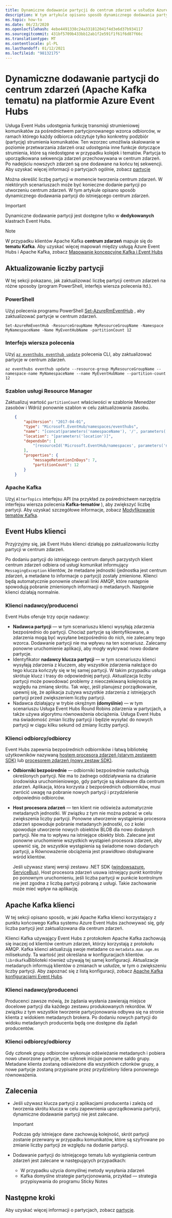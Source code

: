 ```yaml
---
title: Dynamiczne dodawanie partycji do centrum zdarzeń w usłudze Azure Event Hubs
description: W tym artykule opisano sposób dynamicznego dodawania partycji do centrum zdarzeń w usłudze Azure Event Hubs.
ms.topic: how-to
ms.date: 06/23/2020
ms.openlocfilehash: 4ebe4491338c24a331812041f4d3e6d37b934117
ms.sourcegitcommit: 431bf5709b433bb12ab1f2e591f1f61f6d87f66c
ms.translationtype: MT
ms.contentlocale: pl-PL
ms.lasthandoff: 01/12/2021
ms.locfileid: "98132175"
---
```

# <a name="dynamically-add-partitions-to-an-event-hub-apache-kafka-topic-in-azure-event-hubs"></a>Dynamiczne dodawanie partycji do centrum zdarzeń (Apache Kafka tematu) na platformie Azure Event Hubs
Usługa Event Hubs udostępnia funkcję transmisji strumieniowej komunikatów za pośrednictwem partycjonowanego wzorca odbiorców, w ramach którego każdy odbiorca odczytuje tylko konkretny podzbiór (partycję) strumienia komunikatów. Ten wzorzec umożliwia skalowanie w poziomie przetwarzania zdarzeń oraz udostępnia inne funkcje dotyczące strumienia, które są niedostępne w przypadku kolejek i tematów. Partycja to uporządkowana sekwencja zdarzeń przechowywana w centrum zdarzeń. Po nadejściu nowszych zdarzeń są one dodawane na końcu tej sekwencji. Aby uzyskać więcej informacji o partycjach ogólnie, zobacz [partycje](event-hubs-scalability.md#partitions)

Można określić liczbę partycji w momencie tworzenia centrum zdarzeń. W niektórych scenariuszach może być konieczne dodanie partycji po utworzeniu centrum zdarzeń. W tym artykule opisano sposób dynamicznego dodawania partycji do istniejącego centrum zdarzeń. 

> [!IMPORTANT]
> Dynamiczne dodawanie partycji jest dostępne tylko w **dedykowanych** klastrach Event Hubs.

> [!NOTE]
> W przypadku klientów Apache Kafka **centrum zdarzeń** mapuje się do **tematu Kafka**. Aby uzyskać więcej mapowań między usługą Azure Event Hubs i Apache Kafka, zobacz [Mapowanie koncepcyjne Kafka i Event Hubs](event-hubs-for-kafka-ecosystem-overview.md#kafka-and-event-hub-conceptual-mapping)


## <a name="update-the-partition-count"></a>Aktualizowanie liczby partycji
W tej sekcji pokazano, jak zaktualizować liczbę partycji centrum zdarzeń na różne sposoby (program PowerShell, interfejs wiersza polecenia itd.).

### <a name="powershell"></a>PowerShell
Użyj polecenia programu PowerShell [Set-AzureRmEventHub](/powershell/module/azurerm.eventhub/Set-AzureRmEventHub?view=azurermps-6.13.0) , aby zaktualizować partycje w centrum zdarzeń. 

```azurepowershell-interactive
Set-AzureRmEventHub -ResourceGroupName MyResourceGroupName -Namespace MyNamespaceName -Name MyEventHubName -partitionCount 12
```

### <a name="cli"></a>Interfejs wiersza polecenia
Użyj [`az eventhubs eventhub update`](/cli/azure/eventhubs/eventhub?view=azure-cli-latest#az-eventhubs-eventhub-update) polecenia CLI, aby zaktualizować partycje w centrum zdarzeń. 

```azurecli-interactive
az eventhubs eventhub update --resource-group MyResourceGroupName --namespace-name MyNamespaceName --name MyEventHubName --partition-count 12
```

### <a name="resource-manager-template"></a>Szablon usługi Resource Manager
Zaktualizuj wartość `partitionCount` właściwości w szablonie Menedżer zasobów i Wdróż ponownie szablon w celu zaktualizowania zasobu. 

```json
    {
        "apiVersion": "2017-04-01",
        "type": "Microsoft.EventHub/namespaces/eventhubs",
        "name": "[concat(parameters('namespaceName'), '/', parameters('eventHubName'))]",
        "location": "[parameters('location')]",
        "dependsOn": [
            "[resourceId('Microsoft.EventHub/namespaces', parameters('namespaceName'))]"
        ],
        "properties": {
            "messageRetentionInDays": 7,
            "partitionCount": 12
        }
    }
```

### <a name="apache-kafka"></a>Apache Kafka
Użyj `AlterTopics` interfejsu API (na przykład za pośrednictwem narzędzia interfejsu wiersza polecenia **Kafka-tematów** ), aby zwiększyć liczbę partycji. Aby uzyskać szczegółowe informacje, zobacz [Modyfikowanie tematów Kafka](http://kafka.apache.org/documentation/#basic_ops_modify_topic). 

## <a name="event-hubs-clients"></a>Event Hubs klienci
Przyjrzyjmy się, jak Event Hubs klienci działają po zaktualizowaniu liczby partycji w centrum zdarzeń. 

Po dodaniu partycji do istniejącego centrum danych parzystych klient centrum zdarzeń odbiera od usługi komunikat informujący `MessagingException` klientów, że metadane jednostki (jednostka jest centrum zdarzeń, a metadane to informacje o partycji) zostały zmienione. Klienci będą automatycznie ponownie otwierali linki AMQP, które następnie spowodują pobranie zmienionych informacji o metadanych. Następnie klienci działają normalnie.

### <a name="senderproducer-clients"></a>Klienci nadawcy/producenci
Event Hubs oferuje trzy opcje nadawcy:

- **Nadawca partycji** — w tym scenariuszu klienci wysyłają zdarzenia bezpośrednio do partycji. Chociaż partycje są identyfikowane, a zdarzenia mogą być wysyłane bezpośrednio do nich, nie zalecamy tego wzorca. Dodawanie partycji nie ma wpływu na ten scenariusz. Zalecamy ponowne uruchomienie aplikacji, aby mogły wykrywać nowo dodane partycje. 
- Identyfikator **nadawcy klucza partycji** — w tym scenariuszu klienci wysyłają zdarzenia z kluczem, aby wszystkie zdarzenia należące do tego klucza kończyły się w tej samej partycji. W takim przypadku usługa skrótuje klucz i trasy do odpowiedniej partycji. Aktualizacja liczby partycji może powodować problemy z nieoczekiwaną kolejnością ze względu na zmianę skrótu. Tak więc, jeśli planujesz porządkowanie, upewnij się, że aplikacja zużywa wszystkie zdarzenia z istniejących partycji przed zwiększeniem liczby partycji.
- Nadawca działający w trybie okrężnym **(domyślnie)** — w tym scenariuszu Usługa Event Hubs Round Robins zdarzenia w partycjach, a także używa algorytmu równoważenia obciążenia. Usługa Event Hubs ma świadomość zmian liczby partycji i będzie wysyłać do nowych partycji w ciągu kilku sekund od zmiany liczby partycji.

### <a name="receiverconsumer-clients"></a>Klienci odbiorcy/odbiorcy
Event Hubs zapewnia bezpośrednich odbiorników i łatwą bibliotekę użytkowników nazywaną [hostem procesora zdarzeń (starym zestawem SDK)](event-hubs-event-processor-host.md)  lub [procesorem zdarzeń (nowy zestaw SDK)](event-processor-balance-partition-load.md).

- **Odbiorniki bezpośrednie** — odbiorniki bezpośrednie nasłuchują określonych partycji. Nie ma to żadnego oddziaływania na działanie środowiska uruchomieniowego, gdy partycje są skalowane dla centrum zdarzeń. Aplikacja, która korzysta z bezpośrednich odbiorników, musi zwrócić uwagę na pobranie nowych partycji i przydzielenie odpowiednio odbiorców.
- **Host procesora zdarzeń** — ten klient nie odświeża automatycznie metadanych jednostki. W związku z tym nie można pobrać w celu zwiększenia liczby partycji. Ponowne utworzenie wystąpienia procesora zdarzeń spowoduje pobranie metadanych jednostki, co z kolei spowoduje utworzenie nowych obiektów BLOB dla nowo dodanych partycji. Nie ma to wpływu na istniejące obiekty blob. Zalecane jest ponowne uruchomienie wszystkich wystąpień procesora zdarzeń, aby upewnić się, że wszystkie wystąpienia są świadome nowo dodanych partycji, a Równoważenie obciążenia jest prawidłowo obsługiwane wśród klientów.

    Jeśli używasz starej wersji zestawu .NET SDK ([windowsazure. ServiceBus](https://www.nuget.org/packages/WindowsAzure.ServiceBus/)), Host procesora zdarzeń usuwa istniejący punkt kontrolny po ponownym uruchomieniu, jeśli liczba partycji w punkcie kontrolnym nie jest zgodna z liczbą partycji pobraną z usługi. Takie zachowanie może mieć wpływ na aplikację. 

## <a name="apache-kafka-clients"></a>Apache Kafka klienci
W tej sekcji opisano sposób, w jaki Apache Kafka klienci korzystający z punktu końcowego Kafka systemu Azure Event Hubs zachowywać się, gdy liczba partycji jest zaktualizowana dla centrum zdarzeń. 

Klienci Kafka używający Event Hubs z protokołem Apache Kafka zachowują się inaczej od klientów centrum zdarzeń, którzy korzystają z protokołu AMQP. Kafka klienci aktualizują swoje metadane co `metadata.max.age.ms` milisekundy. Ta wartość jest określana w konfiguracjach klientów. `librdkafka`Biblioteki również używają tej samej konfiguracji. Aktualizacje metadanych informują klientów o zmianach w usłudze, w tym o zwiększeniu liczby partycji. Aby zapoznać się z listą konfiguracji, zobacz [Apache Kafka konfiguracjami Event Hubs](apache-kafka-configurations.md).

### <a name="senderproducer-clients"></a>Klienci nadawcy/producenci
Producenci zawsze mówią, że żądania wysłania zawierają miejsce docelowe partycji dla każdego zestawu produkowanych rekordów. W związku z tym wszystkie tworzenie partycjonowania odbywa się na stronie klienta z widokiem metadanych brokera. Po dodaniu nowych partycji do widoku metadanych producenta będą one dostępne dla żądań producentów.

### <a name="consumerreceiver-clients"></a>Klienci odbiorcy/odbiorcy
Gdy członek grupy odbiorców wykonuje odświeżanie metadanych i pobiera nowo utworzone partycje, ten członek inicjuje ponowne saldo grupy. Metadane klienta zostaną odświeżone dla wszystkich członków grupy, a nowe partycje zostaną przypisane przez przydzielony lidera ponownego równoważenia.

## <a name="recommendations"></a>Zalecenia

- Jeśli używasz klucza partycji z aplikacjami producenta i zależą od tworzenia skrótu klucza w celu zapewnienia uporządkowania partycji, dynamiczne dodawanie partycji nie jest zalecane. 

    > [!IMPORTANT]
    > Podczas gdy istniejące dane zachowują kolejność, skrót partycji zostanie przerwany w przypadku komunikatów, które są szyfrowane po zmianie liczby partycji ze względu na dodanie partycji.
- Dodawanie partycji do istniejącego tematu lub wystąpienia centrum zdarzeń jest zalecane w następujących przypadkach:
    - W przypadku użycia domyślnej metody wysyłania zdarzeń
     - Kafka domyślne strategie partycjonowania, przykład — strategia przypisywania do programu Sticky Notes


## <a name="next-steps"></a>Następne kroki
Aby uzyskać więcej informacji o partycjach, zobacz [partycje](event-hubs-scalability.md#partitions).

